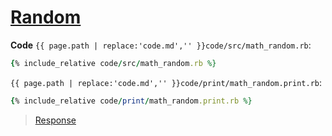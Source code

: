 # [Random](code.zip)

**Code**
`{{ page.path | replace:'code.md','' }}code/src/math_random.rb`:

```rb
{% include_relative code/src/math_random.rb %}
```

`{{ page.path | replace:'code.md','' }}code/print/math_random.print.rb`:

```rb
{% include_relative code/print/math_random.print.rb %}
```

> [Response](response/src/math_random.rb)
